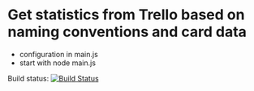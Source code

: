 Get statistics from Trello based on naming conventions and card data
===

- configuration in main.js
- start with node main.js

Build status: [![Build Status](https://travis-ci.org/adcloud/trello-stats.png)](https://travis-ci.org/adcloud/trello-stats)
